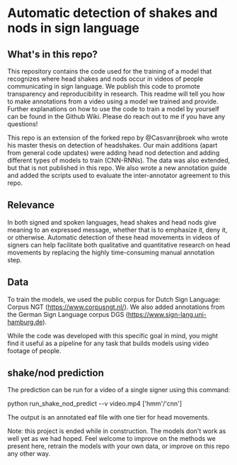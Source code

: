 # Automatic detection of shakes and nods in sign language

## What's in this repo?

This repository contains the code used for the training of a model that recognizes where head shakes and nods occur in videos of people communicating in sign language. We publish this code to promote transparency and reproducibility in research.  This readme will tell you how to make annotations from a video using a model we trained and provide. Further explanations on how to use the code to train a model by yourself can be found in the Github Wiki. Please do reach out to me if you have any questions!

This repo is an extension of the forked repo by @Casvanrijbroek who wrote his master thesis on detection of headshakes. Our main additions (apart from general code updates) were adding head nod detection and adding different types of models to train (CNN-RNNs). The data was also extended, but that is not published in this repo. We also wrote a new annotation guide and added the scripts used to evaluate the inter-annotator agreement to this repo. 

## Relevance

In both signed and spoken languages, head shakes and head nods give meaning to an expressed message, whether that is to emphasize it, deny it, or otherwise. Automatic detection of these head movements in videos of signers can help facilitate both qualitative and quantitative research on head movements by replacing the highly time-consuming manual annotation step. 

## Data
To train the models, we used the public corpus for Dutch Sign Language: Corpus NGT (https://www.corpusngt.nl/). We also added annotations from the German Sign Language corpus DGS (https://www.sign-lang.uni-hamburg.de).

While the code was developed with this specific goal in mind, you might find it useful as a pipeline for any task that builds models using video footage of people.

## shake/nod prediction

The prediction can be run for a video of a single signer using this command:

python run_shake_nod_predict --v video.mp4 ['hmm'/'cnn']

The output is an annotated eaf file with one tier for head movements. 

Note: this project is ended while in construction. The models don't work as well yet as we had hoped. Feel welcome to improve on the methods we present here, retrain the models with your own data, or improve on this repo any other way. 

